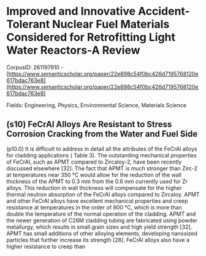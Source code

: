 # Improved and Innovative Accident-Tolerant Nuclear Fuel Materials Considered for Retrofitting Light Water Reactors-A Review

CorpusID: 261197910 - [https://www.semanticscholar.org/paper/22e898c54f0bc426d7195768120e617bdac763e8](https://www.semanticscholar.org/paper/22e898c54f0bc426d7195768120e617bdac763e8)

Fields: Engineering, Physics, Environmental Science, Materials Science

## (s10) FeCrAl Alloys Are Resistant to Stress Corrosion Cracking from the Water and Fuel Side
(p10.0) It is difficult to address in detail all the attributes of the FeCrAl alloys for cladding applications ( Table 3). The outstanding mechanical properties of FeCrAl, such as APMT compared to Zircaloy-2, have been recently discussed elsewhere [32]. The fact that APMT is much stronger than Zirc-2 at temperatures near 350 °C would allow for the reduction of the wall thickness of the APMT to 0.3 mm from the 0.6 mm currently used for Zr alloys. This reduction in wall thickness will compensate for the higher thermal neutron absorption of the FeCrAl alloys compared to Zircaloy. APMT and other FeCrAl alloys have excellent mechanical properties and creep resistance at temperatures in the order of 800 °C, which is more than double the temperature of the normal operation of the cladding. APMT and the newer generation of C26M cladding tubing are fabricated using powder metallurgy, which results in small grain sizes and high yield strength [32]. APMT has small additions of other alloying elements, developing nanosized particles that further increase its strength [28]. FeCrAl alloys also have a higher resistance to creep than 
